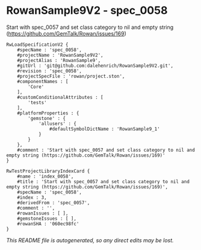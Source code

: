 # RowanSample9V2 - spec_0058
Start with spec_0057 and set class category to nil and empty string (https://github.com/GemTalk/Rowan/issues/169)
```
RwLoadSpecificationV2 {
	#specName : 'spec_0058',
	#projectName : 'RowanSample9V2',
	#projectAlias : 'RowanSample9',
	#gitUrl : 'git@github.com:dalehenrich/RowanSample9V2.git',
	#revision : 'spec_0058',
	#projectSpecFile : 'rowan/project.ston',
	#componentNames : [
		'Core'
	],
	#customConditionalAttributes : [
		'tests'
	],
	#platformProperties : {
		'gemstone' : {
			'allusers' : {
				#defaultSymbolDictName : 'RowanSample9_1'
			}
		}
	},
	#comment : 'Start with spec_0057 and set class category to nil and empty string (https://github.com/GemTalk/Rowan/issues/169)'
}

RwTestProjectLibraryIndexCard {
	#name : 'index_0058',
	#title : 'Start with spec_0057 and set class category to nil and empty string (https://github.com/GemTalk/Rowan/issues/169)',
	#specName : 'spec_0058',
	#index : 3,
	#derivedFrom : 'spec_0057',
	#comment : '',
	#rowanIssues : [ ],
	#gemstoneIssues : [ ],
	#rowanSHA : '060ec98fc'
}
```

*This README file is autogenerated, so any direct edits may be lost.*
